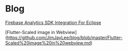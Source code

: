 # Blog

[Firebase Analytics SDK Integration For Eclipse](https://github.com/JimJayLee/blog/blob/master/Firebase%20Integration%20for%20Eclipse.md)

[Flutter-Scaled image in Webview]
(https://github.com/JimJayLee/blog/blob/master/Flutter-Scaled%20image%20in%20webview.md)
